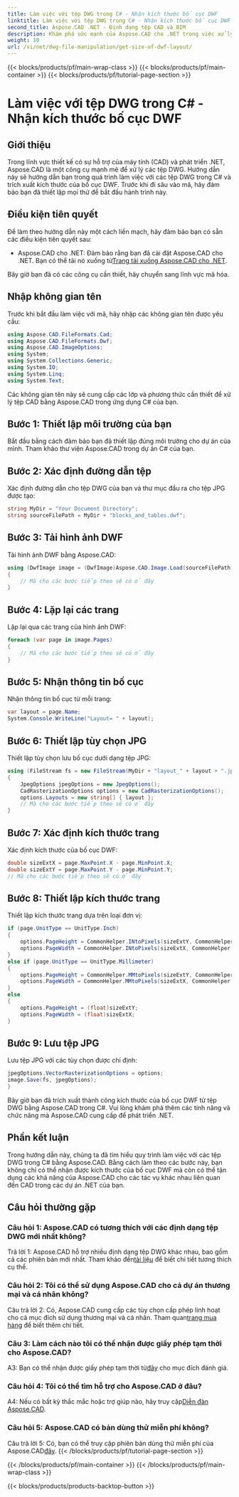 ```yaml
---
title: Làm việc với tệp DWG trong C# - Nhận kích thước bố cục DWF
linktitle: Làm việc với tệp DWG trong C# - Nhận kích thước bố cục DWF
second_title: Aspose.CAD .NET - Định dạng tệp CAD và BIM
description: Khám phá sức mạnh của Aspose.CAD cho .NET trong việc xử lý các tệp DWG. Tìm hiểu cách trích xuất kích thước bố cục DWF một cách dễ dàng bằng C#.
weight: 10
url: /vi/net/dwg-file-manipulation/get-size-of-dwf-layout/
---
```


{{< blocks/products/pf/main-wrap-class >}}
{{< blocks/products/pf/main-container >}}
{{< blocks/products/pf/tutorial-page-section >}}

# Làm việc với tệp DWG trong C# - Nhận kích thước bố cục DWF

## Giới thiệu

Trong lĩnh vực thiết kế có sự hỗ trợ của máy tính (CAD) và phát triển .NET, Aspose.CAD là một công cụ mạnh mẽ để xử lý các tệp DWG. Hướng dẫn này sẽ hướng dẫn bạn trong quá trình làm việc với các tệp DWG trong C# và trích xuất kích thước của bố cục DWF. Trước khi đi sâu vào mã, hãy đảm bảo bạn đã thiết lập mọi thứ để bắt đầu hành trình này.

## Điều kiện tiên quyết

Để làm theo hướng dẫn này một cách liền mạch, hãy đảm bảo bạn có sẵn các điều kiện tiên quyết sau:

-  Aspose.CAD cho .NET: Đảm bảo rằng bạn đã cài đặt Aspose.CAD cho .NET. Bạn có thể tải nó xuống từ[Trang tải xuống Aspose.CAD cho .NET](https://releases.aspose.com/cad/net/).

Bây giờ bạn đã có các công cụ cần thiết, hãy chuyển sang lĩnh vực mã hóa.

## Nhập không gian tên

Trước khi bắt đầu làm việc với mã, hãy nhập các không gian tên được yêu cầu:

```csharp
using Aspose.CAD.FileFormats.Cad;
using Aspose.CAD.FileFormats.Dwf;
using Aspose.CAD.ImageOptions;
using System;
using System.Collections.Generic;
using System.IO;
using System.Linq;
using System.Text;
```

Các không gian tên này sẽ cung cấp các lớp và phương thức cần thiết để xử lý tệp CAD bằng Aspose.CAD trong ứng dụng C# của bạn.

## Bước 1: Thiết lập môi trường của bạn

Bắt đầu bằng cách đảm bảo bạn đã thiết lập đúng môi trường cho dự án của mình. Tham khảo thư viện Aspose.CAD trong dự án C# của bạn.

## Bước 2: Xác định đường dẫn tệp

Xác định đường dẫn cho tệp DWG của bạn và thư mục đầu ra cho tệp JPG được tạo:

```csharp
string MyDir = "Your Document Directory";
string sourceFilePath = MyDir + "blocks_and_tables.dwf";
```

## Bước 3: Tải hình ảnh DWF

Tải hình ảnh DWF bằng Aspose.CAD:

```csharp
using (DwfImage image = (DwfImage)Aspose.CAD.Image.Load(sourceFilePath))
{
    // Mã cho các bước tiếp theo sẽ có ở đây
}
```

## Bước 4: Lặp lại các trang

Lặp lại qua các trang của hình ảnh DWF:

```csharp
foreach (var page in image.Pages)
{
    // Mã cho các bước tiếp theo sẽ có ở đây
}
```

## Bước 5: Nhận thông tin bố cục

Nhận thông tin bố cục từ mỗi trang:

```csharp
var layout = page.Name;
System.Console.WriteLine("Layout= " + layout);
```

## Bước 6: Thiết lập tùy chọn JPG

Thiết lập tùy chọn lưu bố cục dưới dạng tệp JPG:

```csharp
using (FileStream fs = new FileStream(MyDir + "layout_" + layout + ".jpg", FileMode.Create))
{
    JpegOptions jpegOptions = new JpegOptions();
    CadRasterizationOptions options = new CadRasterizationOptions();
    options.Layouts = new string[] { layout };
    // Mã cho các bước tiếp theo sẽ có ở đây
}
```

## Bước 7: Xác định kích thước trang

Xác định kích thước của bố cục DWF:

```csharp
double sizeExtX = page.MaxPoint.X - page.MinPoint.X;
double sizeExtY = page.MaxPoint.Y - page.MinPoint.Y;
// Mã cho các bước tiếp theo sẽ có ở đây
```

## Bước 8: Thiết lập kích thước trang

Thiết lập kích thước trang dựa trên loại đơn vị:

```csharp
if (page.UnitType == UnitType.Inch)
{
    options.PageHeight = CommonHelper.INtoPixels(sizeExtY, CommonHelper.DPI);
    options.PageWidth = CommonHelper.INtoPixels(sizeExtX, CommonHelper.DPI);
}
else if (page.UnitType == UnitType.Millimeter)
{
    options.PageHeight = CommonHelper.MMtoPixels(sizeExtY, CommonHelper.DPI);
    options.PageWidth = CommonHelper.MMtoPixels(sizeExtX, CommonHelper.DPI);
}
else
{
    options.PageHeight = (float)sizeExtY;
    options.PageWidth = (float)sizeExtX;
}
```

## Bước 9: Lưu tệp JPG

Lưu tệp JPG với các tùy chọn được chỉ định:

```csharp
jpegOptions.VectorRasterizationOptions = options;
image.Save(fs, jpegOptions);
}
```

Bây giờ bạn đã trích xuất thành công kích thước của bố cục DWF từ tệp DWG bằng Aspose.CAD trong C#. Vui lòng khám phá thêm các tính năng và chức năng mà Aspose.CAD cung cấp để phát triển .NET.

## Phần kết luận

Trong hướng dẫn này, chúng ta đã tìm hiểu quy trình làm việc với các tệp DWG trong C# bằng Aspose.CAD. Bằng cách làm theo các bước này, bạn không chỉ có thể nhận được kích thước của bố cục DWF mà còn có thể tận dụng các khả năng của Aspose.CAD cho các tác vụ khác nhau liên quan đến CAD trong các dự án .NET của bạn.

## Câu hỏi thường gặp

### Câu hỏi 1: Aspose.CAD có tương thích với các định dạng tệp DWG mới nhất không?

 Trả lời 1: Aspose.CAD hỗ trợ nhiều định dạng tệp DWG khác nhau, bao gồm cả các phiên bản mới nhất. Tham khảo đến[tài liệu](https://reference.aspose.com/cad/net/) để biết chi tiết tương thích cụ thể.

### Câu hỏi 2: Tôi có thể sử dụng Aspose.CAD cho cả dự án thương mại và cá nhân không?

 Câu trả lời 2: Có, Aspose.CAD cung cấp các tùy chọn cấp phép linh hoạt cho cả mục đích sử dụng thương mại và cá nhân. Tham quan[trang mua hàng](https://purchase.aspose.com/buy) để biết thêm chi tiết.

### Câu 3: Làm cách nào tôi có thể nhận được giấy phép tạm thời cho Aspose.CAD?

 A3: Bạn có thể nhận được giấy phép tạm thời từ[đây](https://purchase.aspose.com/temporary-license/) cho mục đích đánh giá.

### Câu hỏi 4: Tôi có thể tìm hỗ trợ cho Aspose.CAD ở đâu?

A4: Nếu có bất kỳ thắc mắc hoặc trợ giúp nào, hãy truy cập[Diễn đàn Aspose.CAD](https://forum.aspose.com/c/cad/19).

### Câu hỏi 5: Aspose.CAD có bản dùng thử miễn phí không?

 Câu trả lời 5: Có, bạn có thể truy cập phiên bản dùng thử miễn phí của Aspose.CAD[đây](https://releases.aspose.com/).
{{< /blocks/products/pf/tutorial-page-section >}}

{{< /blocks/products/pf/main-container >}}
{{< /blocks/products/pf/main-wrap-class >}}

{{< blocks/products/products-backtop-button >}}
